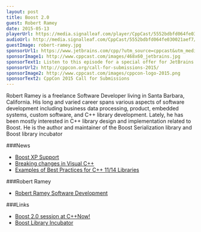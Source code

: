 ```yaml
---
layout: post
title: Boost 2.0
guest: Robert Ramey
date: 2015-05-13
playerUrl: https://media.signalleaf.com/player/CppCast/5552bdbfd064fe030021aef7/
audioUrl: http://media.signalleaf.com/CppCast/5552bdbfd064fe030021aef7/cppcast-011.mp3
guestImage: robert-ramey.jpg
sponsorUrl1: https://www.jetbrains.com/cpp/?utm_source=cppcast&utm_medium=podcast&utm_content=cppcast-podcast&utm_campaign=cpp
sponsorImage1: http://www.cppcast.com/images/468x60_jetbrains.jpg
sponsorText1: Listen to this episode for a special offer for JetBrains' C++ tools!
sponsorUrl2: http://cppcon.org/call-for-submissions-2015/
sponsorImage2: http://www.cppcast.com/images/cppcon-logo-2015.png
sponsorText2: CppCon 2015 Call for Submissions
---
```


Robert Ramey is a freelance Software Developer living in Santa Barbara, California. His long and varied career spans various aspects of software development including business data processing, product, embedded systems, custom software, and C++ library development. Lately, he has been mostly interested in C++ library design and implementation related to Boost.  He is the author and maintainer of the Boost Serialization library and Boost library incubator


###News

 - [Boost XP Support](http://www.reddit.com/r/cpp/comments/356vbj/if_you_use_boost_and_have_to_support_windows_xp/)
 - [Breaking changes in Visual C++](https://msdn.microsoft.com/en-us/library/vstudio/bb531344)
 - [Examples of Best Practices for C++ 11/14 Libraries](https://svn.boost.org/trac/boost/wiki/BestPracticeHandbook)
 
###Robert Ramey

 - [Robert Ramey Software Development](http://www.rrsd.com)

###Links

 - [Boost 2.0 session at C++Now!](http://cppnow2015.sched.org/event/d66a14e9cc28cffbf446b1fd2c3f4696)
 - [Boost Library Incubator](http://rrsd.com/blincubator.com/)
